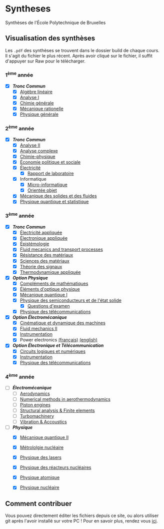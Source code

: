 # Syntheses
Synthèses de l'École Polytechnique de Bruxelles

## Visualisation des synthèses
Les `.pdf` des synthèses se trouvent dans le dossier build de chaque
cours. Il s'agit du fichier le plus récent. Après avoir cliqué sur 
le fichier, il suffit d'appuyer sur Raw pour le télécharger. 

### 1<sup>ème</sup> année
- [x] ***Tronc Commun***
   - [x] [Algèbre linéaire](IRCI1/Algèbre%20Linéaire/build/Algèbre%20Linéaire%20-%20Nicolas%20Englebert.pdf)
   - [x] [Analyse I](IRCI1/Analyse%20I/build/Analyse%20I%20-%20Nicolas%20Englebert.pdf)
   - [x] [Chimie générale](IRCI1/Chimie%20Générale/build/Chimie%20Générale%20-%20Nicolas%20Englebert.pdf)
   - [x] [Mécanique rationelle](IRCI1/Mécanique%20Rationelle/build/Mécanique%20Rationelle%20I%20-%20Nicolas%20Englebert.pdf)
   - [x] [Physique générale](IRCI1/Physique%20Générale/build/Physique%20Générale%20-%20Nicolas%20Englebert.pdf)

### 2<sup>ème</sup> année
- [x] ***Tronc Commun***
   - [x] [Analyse II](IRCI2/Analyse%20II/build/Analyse%20II%20-%20Nicolas%20Englebert.pdf)
   - [x] [Analyse complexe](IRCI2/Analyse%20complexe/build/Analyse%20Complexe%20-%20Nicolas%20Englebert.pdf)
   - [x] [Chimie-physique](IRCI2/Chimie%20-%20Physique/build/Chimie%20Physique%20-%20Nicolas%20Englebert.pdf)
   - [x] [Économie politique et sociale](IRCI2/Economie/build/Economie%20politique%20et%20sociale%20-%20Enes%20Ulusoy.pdf)
   - [x] [Électricité](IRCI2/Electricité/build/Electricité%20-%20Nicolas%20Englebert.pdf)
     - [x] [Rapport de laboratoire](IRCI2/Electricité/Laboratoire/build/Rapport%20de%20laboratoire%20-%20Terence%20Blésin,%20Nicolas%20Englebert,%20Benoît%20Vernier.pdf)
   - [x] Informatique
     - [x] [Micro-informatique](IRCI2/Informatique/syntheseOO.pdf)
     - [x] [Orientée objet](IRCI2/Informatique/MicroInformatique/build/syllab_microinfo.pdf)
   - [x] [Mécanique des solides et des fluides](IRCI2/Mécanique%20des%20fluides/build/Mécanique%20des%20fluides%20-%20Nicolas%20Englebert.pdf)
   - [x] [Physique quantique et statistique](IRCI2/Physique%20quantique%20et%20statistique/build/Physique%20quantique%20et%20statistique%20-%20Nicolas%20Englebert.pdf)

### 3<sup>ème</sup> année
- [x] ***Tronc Commun***
  - [x] [Électricité appliquée](IRCI3/Électricité%20appliquée/build/Électricité%20appliquée%20-%20Nicolas%20Englebert.pdf)
  - [x] [Électronique appliquée](IRCI3/Electronique%20appliquée/build/Electronique%20appliquée-%20Nicolas%20Englebert.pdf)
  - [x] [Épistémologie](https://github.com/MISCHIEN/Epistemo/blob/master/resume_epistemo.pdf)
  - [x] [Fluid mecanics and transport processes](IRCI3/Fluid%20mechanics%20and%20transport%20processes/build/Fluid%20mechanics%20and%20transport%20processes%20-%20Enes%20Ulusoy.pdf)
  - [x] [Résistance des matériaux](IRCI3/Résistance%20des%20matériaux/build/Résistance%20des%20matériaux%20-%20Nicolas%20Englebert.pdf)
  - [x] [Sciences des matériaux](IRCI3/Science%20des%20matériaux/build/Science%20des%20matériaux%20-%20Enes%20Ulusoy.pdf)
  - [x] [Théorie des signaux](IRCI3/Théorie%20des%20signaux/build/Théorie%20des%20signaux%20-%20Nicolas%20Englebert.pdf)
  - [x] [Thermodynamique appliquée](IRCI3/Thermodynamique%20appliquée/build/Thermodynamique%20appliquée%20-%20Nicolas%20Englebert.pdf)
- [x] ***Option Physique***
  - [x] [Compléments de mathématiques](IRCI3/Compléments%20de%20mathématiques/build/Compléments%20de%20mathématiques.pdf)
  - [x] [Éléments d'optique physique](IRCI3/Eléments%20d'optique%20physique/build/Eléments%20d'optique%20physique%20-%20Nicolas%20Englebert.pdf)
  - [x] [Mécanique quantique I](IRCI3/Mécanique%20quantique%20I/build/Mécanique%20quantique%20I%20-%20Nicolas%20Englebert.pdf)
  - [x] [Physique des semiconducteurs et de l'état solide](IRCI3/Physique%20des%20semiconducteurs%20et%20de%20l'état%20solide/build/Physique%20des%20semiconducteurs%20-%20Nicolas%20Englebert.pdf)
     - [x] [Questions d'examen](IRCI3/Physique%20des%20semiconducteurs%20et%20de%20l'état%20solide/Questions_examen.pdf)
  - [x] [Physique des télécommunications](IRCI3/Physique%20des%20télécommunications/build/Physique%20des%20télécommunications%20-%20Nicolas%20Englebert.pdf)
- [x] ***Option Électromécanique***
  - [x] [Cinématique et dynamique des machines](IRCI3/Cinématique%20et%20dynamique%20des%20machines/build/Cinématique%20et%20dynamique%20des%20machines%20-%20Enes%20Ulusoy.pdf)
  - [x] [Fluid mechanics II](IRCI3/Fluid%20mechanics%20II/build/Fluid%20mechanics%20II.pdf)
  - [x] [Instrumentation](IRCI3/Instrumentation/build/Instrumentation%20-%20Cédric%20Hannotier.pdf)
  - [x] Power electronics [(français)](IRCI3/Power%20electronics/build/Power%20electronics%20-%20Enes%20Ulusoy.pdf) [(english)](IRCI3/Power%20electronics/build/Power%20electronics_EN%20-%20Enes%20Miguel.pdf)
- [x] ***Option Électronique et Télécommunication***
  - [x] [Circuits logiques et numériques](IRCI3/Circuits%20logiques%20et%20numériques/build/Circuits%20logiques%20et%20numériques%20-%20Cédric%20Hannotier.pdf)
  - [x] [Instrumentation](IRCI3/Instrumentation/build/Instrumentation%20-%20Cédric%20Hannotier.pdf)
  - [x] [Physique des télécommunications](IRCI3/Physique%20des%20télécommunications/build/Physique%20des%20télécommunications%20-%20Nicolas%20Englebert.pdf)

### 4<sup>ème</sup> année
- [ ] ***Électromécanique***
  - [ ] [Aerodynamics](IRCI4-EM/Aerodynamics/build/Aerodynamics.pdf)
  - [ ] [Numerical methods in aerothermodynamics](IRCI4-EM/Numerical%20methods%20in%20aerothermodynamics/build/Numerical%20methods%20in%20aerothermodynamics.pdf)
  - [ ] [Piston engines](IRCI4-EM/Piston%20engines/build/Piston%20engines.pdf)
  - [ ] [Structural analysis & Finite elements](IRCI4-EM/Structural%20Analysis%20%26%20Finite%20Elements/build/Structural%20Analysis%20%26%20Finite%20Elements.pdf)
  - [ ] [Turbomachinery](IRCI4-EM/Turbomachinery/build/Turbomachinery.pdf)
  - [ ] [Vibration & Accoustics](IRCI4-EM/Vibration%20&%20Accoustics/build/Vibration%20&%20Accoustics.pdf)
- [ ] ***Physique***
  - [x] [Mécanique quantique II](IRCI4-PHYS/Mécanique%20quantique%20II/build/Mécanique%20quantique%20II%20-%20Nicolas%20Englebert.pdf)
  - [x] [Métrololgie nucléaire](IRCI4-PHYS/Métrologie%20nucléaire/build/Métrologie%20nucléaire%20-%20Nicolas%20Englebert.pdf)
  - [x] [Physique des lasers](IRCI4-PHYS/Physique%20des%20lasers/build/Physique%20des%20lasers%20-%20Nicolas%20Englebert.pdf)
  - [x] [Physique des réacteurs nucléaires](IRCI4-PHYS/Physique%20des%20réacteurs%20nucléaires/build/Physique%20des%20réacteurs%20nucléaires%20-%20Nicolas%20Englebert.pdf)
  - [x] [Physique atomique](IRCI4-PHYS/Physique%20atomique/build/Physique%20atomique%20-%20Nicolas%20Englebert.pdf)  
  - [x] [Physique nucléaire](IRCI4-PHYS/Physique%20nucléaire/build/Physique%20nucléaire-%20Nicolas%20Englebert.pdf)  
  


## Comment contribuer
Vous pouvez directement éditer les fichiers depuis ce site, ou alors
utiliser git après l'avoir installé sur votre PC ! Pour en savoir 
plus, rendez vous [ici](http://openclassrooms.com/courses/gerez-vos-codes-source-avec-git).
